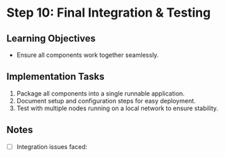 # Step 10: Final Integration & Testing

## Learning Objectives
- Ensure all components work together seamlessly.

## Implementation Tasks
1. Package all components into a single runnable application.
2. Document setup and configuration steps for easy deployment.
3. Test with multiple nodes running on a local network to ensure stability.

## Notes
- [ ] Integration issues faced:
